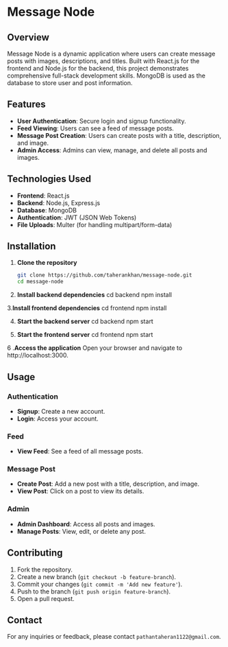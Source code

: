 # Message Node

## Overview
Message Node is a dynamic application where users can create message posts with images, descriptions, and titles. Built with React.js for the frontend and Node.js for the backend, this project demonstrates comprehensive full-stack development skills. MongoDB is used as the database to store user and post information.

## Features
- **User Authentication**: Secure login and signup functionality.
- **Feed Viewing**: Users can see a feed of message posts.
- **Message Post Creation**: Users can create posts with a title, description, and image.
- **Admin Access**: Admins can view, manage, and delete all posts and images.

## Technologies Used
- **Frontend**: React.js
- **Backend**: Node.js, Express.js
- **Database**: MongoDB
- **Authentication**: JWT (JSON Web Tokens)
- **File Uploads**: Multer (for handling multipart/form-data)

## Installation

1. **Clone the repository**
   ```bash
   git clone https://github.com/taherankhan/message-node.git
   cd message-node
2. **Install backend dependencies**
  cd backend
  npm install

3.**Install frontend dependencies**
 cd frontend
 npm install

4. **Start the backend server**
 cd backend
 npm start

5. **Start the frontend server**
 cd frontend
 npm start

6 .**Access the application**
Open your browser and navigate to http://localhost:3000.


## Usage

### Authentication
- **Signup**: Create a new account.
- **Login**: Access your account.

### Feed
- **View Feed**: See a feed of all message posts.

### Message Post
- **Create Post**: Add a new post with a title, description, and image.
- **View Post**: Click on a post to view its details.

### Admin
- **Admin Dashboard**: Access all posts and images.
- **Manage Posts**: View, edit, or delete any post.

## Contributing
1. Fork the repository.
2. Create a new branch (`git checkout -b feature-branch`).
3. Commit your changes (`git commit -m 'Add new feature'`).
4. Push to the branch (`git push origin feature-branch`).
5. Open a pull request.



## Contact
For any inquiries or feedback, please contact `pathantaheran1122@gmail.com`.

